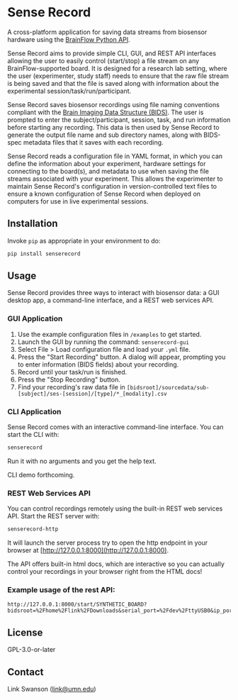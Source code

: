 # Sense Record
A cross-platform application for saving data streams from biosensor hardware using the [BrainFlow Python API](https://brainflow.readthedocs.io/en/stable/UserAPI.html#python-api-reference).

Sense Record aims to provide simple CLI, GUI, and REST API interfaces allowing the user to easily control (start/stop) a file stream on any BrainFlow-supported board. It is designed for a research lab setting, where the user (experimenter, study staff) needs to ensure that the raw file stream is being saved and that the file is saved along with information about the experimental session/task/run/participant.

Sense Record saves biosensor recordings using file naming conventions compliant with the [Brain Imaging Data Structure (BIDS)](https://bids-specification.readthedocs.io/en/stable/). The user is prompted to enter the subject/participant, session, task, and run information before starting any recording. This data is then used by Sense Record to generate the output file name and sub directory names, along with BIDS-spec metadata files that it saves with each recording.

Sense Record reads a configuration file in YAML format, in which you can define the information about your experiment, hardware settings for connecting to the board(s), and metadata to use when saving the file streams associated with your experiment. This allows the experimenter to maintain Sense Record's configuration in version-controlled text files to ensure a known configuration of Sense Record when deployed on computers for use in live experimental sessions.

## Installation

Invoke `pip` as appropriate in your environment to do:

```bash
pip install senserecord
```

## Usage

Sense Record provides three ways to interact with biosensor data: a GUI desktop app, a command-line interface, and a REST web services API.


### GUI Application

1. Use the example configuration files in `/examples` to get started.
2. Launch the GUI by running the command: `senserecord-gui`
3. Select File > Load configuration file and load your `.yml` file.
4. Press the "Start Recording" button. A dialog will appear, prompting you to enter information (BIDS fields) about your recording.
5. Record until your task/run is finished.
6. Press the "Stop Recording" button.
7. Find your recording's raw data file in `[bidsroot]/sourcedata/sub-[subject]/ses-[session]/[type]/*_[modality].csv`

### CLI Application

Sense Record comes with an interactive command-line interface. You can start the CLI with:

```bash
senserecord
```
Run it with no arguments and you get the help text.

CLI demo forthcoming. 

### REST Web Services API

You can control recordings remotely using the built-in REST web services API. Start the REST server with:

```bash
senserecord-http
```

It will launch the server process try to open the http endpoint in your browser at [http://127.0.0.1:8000](http://127.0.0.1:8000).

The API offers built-in html docs, which are interactive so you can actually control your recordings in your browser right from the HTML docs!

### Example usage of the rest API:

```
http://127.0.0.1:8000/start/SYNTHETIC_BOARD?bidsroot=%2Fhome%2Flink%2FDownloads&serial_port=%2Fdev%2FttyUSB0&ip_port=0&ip_protocol=0&timeout=0&sub=001&ses=default&task=default&run=001&data_type=eeg&modality=eeg
```

## License
GPL-3.0-or-later

## Contact
Link Swanson (link@umn.edu)
